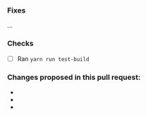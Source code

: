 ### Fixes #

...

### Checks

- [ ] Ran `yarn run test-build`

### Changes proposed in this pull request:

- 
- 
- 
